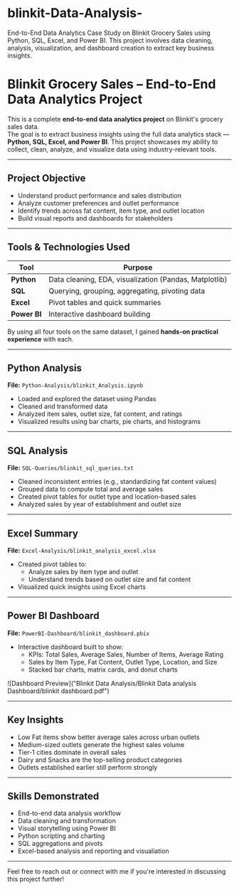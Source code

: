 # blinkit-Data-Analysis-
End-to-End Data Analytics Case Study on Blinkit Grocery Sales using Python, SQL, Excel, and Power BI.  This project involves data cleaning, analysis, visualization, and dashboard creation to extract key business insights.

# Blinkit Grocery Sales – End-to-End Data Analytics Project

This is a complete **end-to-end data analytics project** on Blinkit's grocery sales data.  
The goal is to extract business insights using the full data analytics stack — **Python, SQL, Excel, and Power BI**. This project showcases my ability to collect, clean, analyze, and visualize data using industry-relevant tools.

---

##  Project Objective

- Understand product performance and sales distribution
- Analyze customer preferences and outlet performance
- Identify trends across fat content, item type, and outlet location
- Build visual reports and dashboards for stakeholders

---

##  Tools & Technologies Used

| Tool        | Purpose                                               |
|-------------|--------------------------------------------------------|
| **Python**  | Data cleaning, EDA, visualization (Pandas, Matplotlib) |
| **SQL**     | Querying, grouping, aggregating, pivoting data         |
| **Excel**   | Pivot tables and quick summaries                       |
| **Power BI**| Interactive dashboard building                         |

By using all four tools on the same dataset, I gained **hands-on practical experience** with each.

---

##  Python Analysis

**File:** `Python-Analysis/blinkit_Analysis.ipynb`

- Loaded and explored the dataset using Pandas
- Cleaned and transformed data
- Analyzed item sales, outlet size, fat content, and ratings
- Visualized results using bar charts, pie charts, and histograms

---

##  SQL Analysis

**File:** `SQL-Queries/blinkit_sql_queries.txt`

- Cleaned inconsistent entries (e.g., standardizing fat content values)
- Grouped data to compute total and average sales
- Created pivot tables for outlet type and location-based sales
- Analyzed sales by year of establishment and outlet size

---

##  Excel Summary

**File:** `Excel-Analysis/blinkit_analysis_excel.xlsx`

- Created pivot tables to:
  - Analyze sales by item type and outlet
  - Understand trends based on outlet size and fat content
- Visualized quick insights using Excel charts

---

##  Power BI Dashboard

**File:** `PowerBI-Dashboard/blinkit_dashboard.pbix`

- Interactive dashboard built to show:
  - KPIs: Total Sales, Average Sales, Number of Items, Average Rating
  - Sales by Item Type, Fat Content, Outlet Type, Location, and Size
  - Stacked bar charts, matrix cards, and donut charts

![Dashboard Preview]("Blinkit Data Analysis/Blinkit Data analysis Dashboard/blinkit dashboard.pdf")

---

##  Key Insights

- Low Fat items show better average sales across urban outlets
- Medium-sized outlets generate the highest sales volume
-  Tier-1 cities dominate in overall sales
-  Dairy and Snacks are the top-selling product categories
- Outlets established earlier still perform strongly

---

##  Skills Demonstrated

- End-to-end data analysis workflow
- Data cleaning and transformation
- Visual storytelling using Power BI
- Python scripting and charting
- SQL aggregations and pivots
- Excel-based analysis and reporting and visualiation

---

Feel free to reach out or connect with me if you're interested in discussing this project further!
